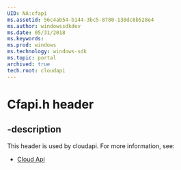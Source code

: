 ```yaml
---
UID: NA:cfapi
ms.assetid: 56c4ab54-b144-3bc5-8780-138dc8b528e4
ms.author: windowssdkdev
ms.date: 05/31/2018
ms.keywords: 
ms.prod: windows
ms.technology: windows-sdk
ms.topic: portal
archived: true
tech.root: cloudapi
---
```


# Cfapi.h header


## -description


This header is used by cloudapi. For more information, see:

- [Cloud Api](../_cloudapi/index.md)
